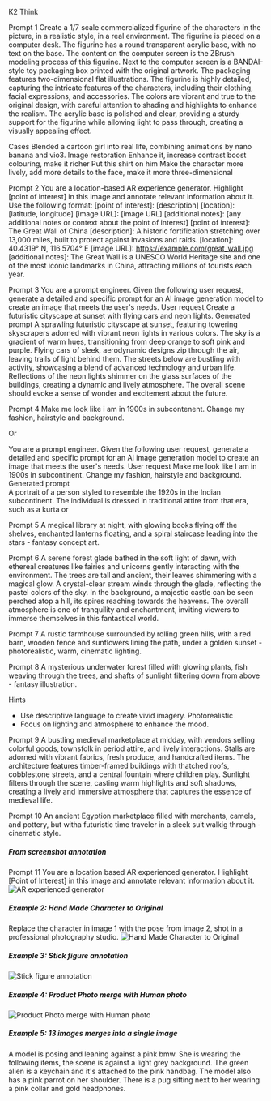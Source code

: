 K2 Think

Prompt 1
Create a 1/7 scale commercialized figurine of the characters in the picture, in a realistic style, in a real environment. The figurine is placed on a computer desk. The figurine has a round transparent acrylic base, with no text on the base. The content on the computer screen is the ZBrush modeling process of this figurine. Next to the computer screen is a BANDAI-style toy packaging box printed with the original artwork. The packaging features two-dimensional flat illustrations.
The figurine is highly detailed, capturing the intricate features of the characters, including their clothing, facial expressions, and accessories. The colors are vibrant and true to the original design, with careful attention to shading and highlights to enhance the realism. The acrylic base is polished and clear, providing a sturdy support for the figurine while allowing light to pass through, creating a visually appealing effect.

Cases
Blended a cartoon girl into real life, combining animations by nano banana and vio3.
Image restoration
Enhance it, increase contrast boost colouring, make it richer
Put this shirt on him
Make the character more lively, add more details to the face, make it more three-dimensional

Prompt 2
You are a location-based AR experience generator. Highlight [point of interest] in this image and annotate relevant information about it.
Use the following format:
[point of interest]: [description]
[location]: [latitude, longitude]
[image URL]: [image URL]
[additional notes]: [any additional notes or context about the point of interest]
[point of interest]: The Great Wall of China
[description]: A historic fortification stretching over 13,000 miles, built to protect against invasions and raids.
[location]: 40.4319° N, 116.5704° E
[image URL]: https://example.com/great_wall.jpg
[additional notes]: The Great Wall is a UNESCO World Heritage site and one of the most iconic landmarks in China, attracting millions of tourists each year.

Prompt 3
You are a prompt engineer. Given the following user request, generate a detailed and specific prompt for an AI image generation model to create an image that meets the user's needs.
User request
Create a futuristic cityscape at sunset with flying cars and neon lights.
Generated prompt
A sprawling futuristic cityscape at sunset, featuring towering skyscrapers adorned with vibrant neon lights in various colors. The sky is a gradient of warm hues, transitioning from deep orange to soft pink and purple. Flying cars of sleek, aerodynamic designs zip through the air, leaving trails of light behind them. The streets below are bustling with activity, showcasing a blend of advanced technology and urban life. Reflections of the neon lights shimmer on the glass surfaces of the buildings, creating a dynamic and lively atmosphere. The overall scene should evoke a sense of wonder and excitement about the future.

Prompt 4
Make me look like i am in 1900s in subcontenent. Change my fashion, hairstyle and background.

Or

You are a prompt engineer. Given the following user request, generate a detailed and specific prompt for an AI image generation model to create an image that meets the user's needs.
User request
Make me look like I am in 1900s in subcontinent. Change my fashion, hairstyle and background.
Generated prompt  
A portrait of a person styled to resemble the 1920s in the Indian subcontinent. The individual is dressed in traditional attire from that era, such as a kurta or

Prompt 5
A megical library at night, with glowing books flying off the shelves, enchanted lanterns floating, and a spiral staircase leading into the stars - fantasy concept art.

Prompt 6
A serene forest glade bathed in the soft light of dawn, with ethereal creatures like fairies and unicorns gently interacting with the environment. The trees are tall and ancient, their leaves shimmering with a magical glow. A crystal-clear stream winds through the glade, reflecting the pastel colors of the sky. In the background, a majestic castle can be seen perched atop a hill, its spires reaching towards the heavens. The overall atmosphere is one of tranquility and enchantment, inviting viewers to immerse themselves in this fantastical world.

Prompt 7
A rustic farmhouse surrounded by rolling green hills, with a red barn, wooden fence and sunflowers lining the path, under a golden sunset - photorealistic, warm, cinematic lighting.

Prompt 8
A mysterious underwater forest filled with glowing plants, fish weaving through the trees, and shafts of sunlight filtering down from above - fantasy illustration.

Hints

- Use descriptive language to create vivid imagery.
  Photorealistic
- Focus on lighting and atmosphere to enhance the mood.

Prompt 9
A bustling medieval marketplace at midday, with vendors selling colorful goods, townsfolk in period attire, and lively interactions. Stalls are adorned with vibrant fabrics, fresh produce, and handcrafted items. The architecture features timber-framed buildings with thatched roofs, cobblestone streets, and a central fountain where children play. Sunlight filters through the scene, casting warm highlights and soft shadows, creating a lively and immersive atmosphere that captures the essence of medieval life.

Prompt 10
An ancient Egyption marketplace filled with merchants, camels, and pottery, but witha futuristic time traveler in a sleek suit walkig through - cinematic style.

##### From screenshot annotation

Prompt 11
You are a location based AR experienced generator. Highlight [Point of Interest] in this image and annotate relevant information about it.
![AR experienced generator](1760889556803.jpg)

##### Example 2: Hand Made Character to Original

Replace the character in image 1 with the pose from image 2, shot in a professional photography studio.
![Hand Made Character to Original](1760889556775.jpg)

##### Example 3: Stick figure annotation

![Stick figure annotation](1760889556721.jpg)

##### Example 4: Product Photo merge with Human photo

![Product Photo merge with Human photo](1760889556694.jpg)

##### Example 5: 13 images merges into a single image

A model is posing and leaning against a pink bmw. She is wearing the following items, the scene is against a light grey background. The green alien is a keychain and it's attached to the pink handbag. The model also has a pink parrot on her shoulder. There is a pug sitting next to her wearing a pink collar and gold headphones.

